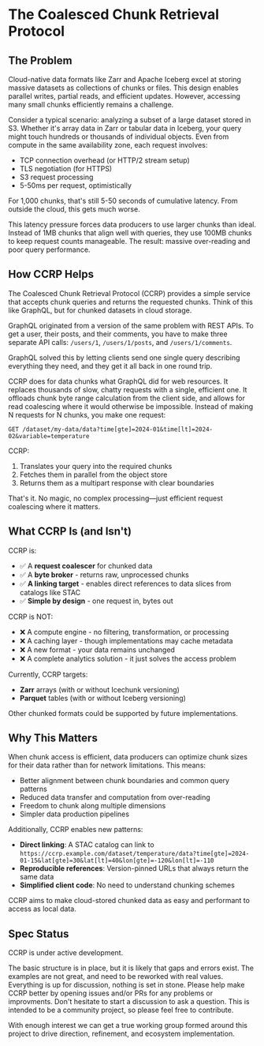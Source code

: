 # The Coalesced Chunk Retrieval Protocol

## The Problem

Cloud-native data formats like Zarr and Apache Iceberg excel at storing massive
datasets as collections of chunks or files. This design enables parallel
writes, partial reads, and efficient updates. However, accessing many small
chunks efficiently remains a challenge.

Consider a typical scenario: analyzing a subset of a large dataset stored in
S3. Whether it's array data in Zarr or tabular data in Iceberg, your query
might touch hundreds or thousands of individual objects. Even from compute in
the same availability zone, each request involves:

- TCP connection overhead (or HTTP/2 stream setup)
- TLS negotiation (for HTTPS)
- S3 request processing
- 5-50ms per request, optimistically

For 1,000 chunks, that's still 5-50 seconds of cumulative latency. From outside
the cloud, this gets much worse.

This latency pressure forces data producers to use larger chunks than ideal.
Instead of 1MB chunks that align well with queries, they use 100MB chunks to
keep request counts manageable. The result: massive over-reading and poor query
performance.

## How CCRP Helps

The Coalesced Chunk Retrieval Protocol (CCRP) provides a simple service that
accepts chunk queries and returns the requested chunks. Think of this like GraphQL, but for chunked datasets in cloud storage.

GraphQL originated from a version of the same problem with REST APIs. To get a
user, their posts, and their comments, you have to make three separate API
calls: `/users/1`, `/users/1/posts`, and `/users/1/comments`.

GraphQL solved this by letting clients send one single query describing
everything they need, and they get it all back in one round trip.

CCRP does for data chunks what GraphQL did for web resources. It replaces
thousands of slow, chatty requests with a single, efficient one. It offloads
chunk byte range calculation from the client side, and allows for read
coalescing where it would otherwise be impossible. Instead of making N
requests for N chunks, you make one request:

```
GET /dataset/my-data/data?time[gte]=2024-01&time[lt]=2024-02&variable=temperature
```

CCRP:

1. Translates your query into the required chunks
2. Fetches them in parallel from the object store
3. Returns them as a multipart response with clear boundaries

That's it. No magic, no complex processing—just efficient request coalescing
where it matters.

## What CCRP Is (and Isn't)

CCRP is:

- ✅ A **request coalescer** for chunked data
- ✅ A **byte broker** - returns raw, unprocessed chunks
- ✅ **A linking target** - enables direct references to data slices from
  catalogs like STAC
- ✅ **Simple by design** - one request in, bytes out

CCRP is NOT:

- ❌ A compute engine - no filtering, transformation, or processing
- ❌ A caching layer - though implementations may cache metadata
- ❌ A new format - your data remains unchanged
- ❌ A complete analytics solution - it just solves the access problem

Currently, CCRP targets:

- **Zarr** arrays (with or without Icechunk versioning)
- **Parquet** tables (with or without Iceberg versioning)

Other chunked formats could be supported by future implementations.

## Why This Matters

When chunk access is efficient, data producers can optimize chunk sizes for
their data rather than for network limitations. This means:

- Better alignment between chunk boundaries and common query patterns
- Reduced data transfer and computation from over-reading
- Freedom to chunk along multiple dimensions
- Simpler data production pipelines

Additionally, CCRP enables new patterns:

- **Direct linking**: A STAC catalog can link to
  `https://ccrp.example.com/dataset/temperature/data?time[gte]=2024-01-15&lat[gte]=30&lat[lt]=40&lon[gte]=-120&lon[lt]=-110`
- **Reproducible references**: Version-pinned URLs that always return the same
  data
- **Simplified client code**: No need to understand chunking schemes

CCRP aims to make cloud-stored chunked data as easy and performant to access as
local data.

## Spec Status

CCRP is under active development.

The basic structure is in place, but it is likely that gaps and errors exist.
The examples are not great, and need to be reworked with real values.
Everything is up for discussion, nothing is set in stone. Please help make CCRP
better by opening issues and/or PRs for any problems or improvments. Don't
hesitate to start a discussion to ask a question. This is intended to be a
community project, so please feel free to contribute.

With enough interest we can get a true working group formed around this project
to drive direction, refinement, and ecosystem implementation.
